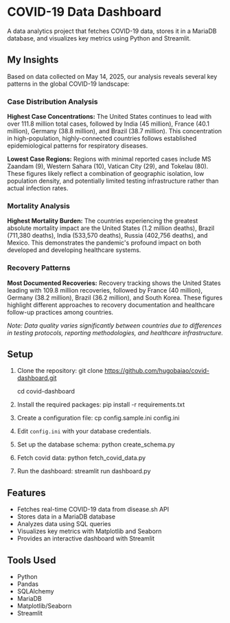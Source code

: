 # COVID-19 Data Dashboard

A data analytics project that fetches COVID-19 data, stores it in a MariaDB database, and visualizes key metrics using Python and Streamlit.

## My Insights

Based on data collected on May 14, 2025, our analysis reveals several key patterns in the global COVID-19 landscape:

### Case Distribution Analysis

**Highest Case Concentrations:**
The United States continues to lead with over 111.8 million total cases, followed by India (45 million), France (40.1 million), Germany (38.8 million), and Brazil (38.7 million). This concentration in high-population, highly-connected countries follows established epidemiological patterns for respiratory diseases.

**Lowest Case Regions:**
Regions with minimal reported cases include MS Zaandam (9), Western Sahara (10), Vatican City (29), and Tokelau (80). These figures likely reflect a combination of geographic isolation, low population density, and potentially limited testing infrastructure rather than actual infection rates.

### Mortality Analysis

**Highest Mortality Burden:**
The countries experiencing the greatest absolute mortality impact are the United States (1.2 million deaths), Brazil (711,380 deaths), India (533,570 deaths), Russia (402,756 deaths), and Mexico. This demonstrates the pandemic's profound impact on both developed and developing healthcare systems.

### Recovery Patterns

**Most Documented Recoveries:**
Recovery tracking shows the United States leading with 109.8 million recoveries, followed by France (40 million), Germany (38.2 million), Brazil (36.2 million), and South Korea. These figures highlight different approaches to recovery documentation and healthcare follow-up practices among countries.

*Note: Data quality varies significantly between countries due to differences in testing protocols, reporting methodologies, and healthcare infrastructure.*

## Setup

1. Clone the repository: git clone https://github.com/hugobaiao/covid-dashboard.git

   cd covid-dashboard

2. Install the required packages: pip install -r requirements.txt

3. Create a configuration file: cp config.sample.ini config.ini

4. Edit `config.ini` with your database credentials.

5. Set up the database schema: python create_schema.py

6. Fetch covid data: python fetch_covid_data.py

7. Run the dashboard: streamlit run dashboard.py

## Features

- Fetches real-time COVID-19 data from disease.sh API
- Stores data in a MariaDB database
- Analyzes data using SQL queries
- Visualizes key metrics with Matplotlib and Seaborn
- Provides an interactive dashboard with Streamlit

## Tools Used

- Python
- Pandas
- SQLAlchemy
- MariaDB
- Matplotlib/Seaborn
- Streamlit
